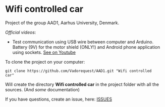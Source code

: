 Wifi controlled car
====

Project of the group AAD1, Aarhus University, Denmark.

*Official videos*:
+ Test communication using USB wire between computer and Arduino. Battery (9V) for the motor shield (ONLY!) and Android phone application using sockets. [See on Youtube](https://www.youtube.com/watch?v=F-oRrcYfv8o&feature=youtu.be)

To clone the project on your computer:
```
git clone https://github.com/Vadorequest/AAD1.git "Wifi controlled car"
```

Will create the directory **Wifi controlled car** in the project folder with all the sources. (And *some* documentation)

If you have questions, create an issue, here: [ISSUES](https://github.com/Vadorequest/AAD1/issues)
